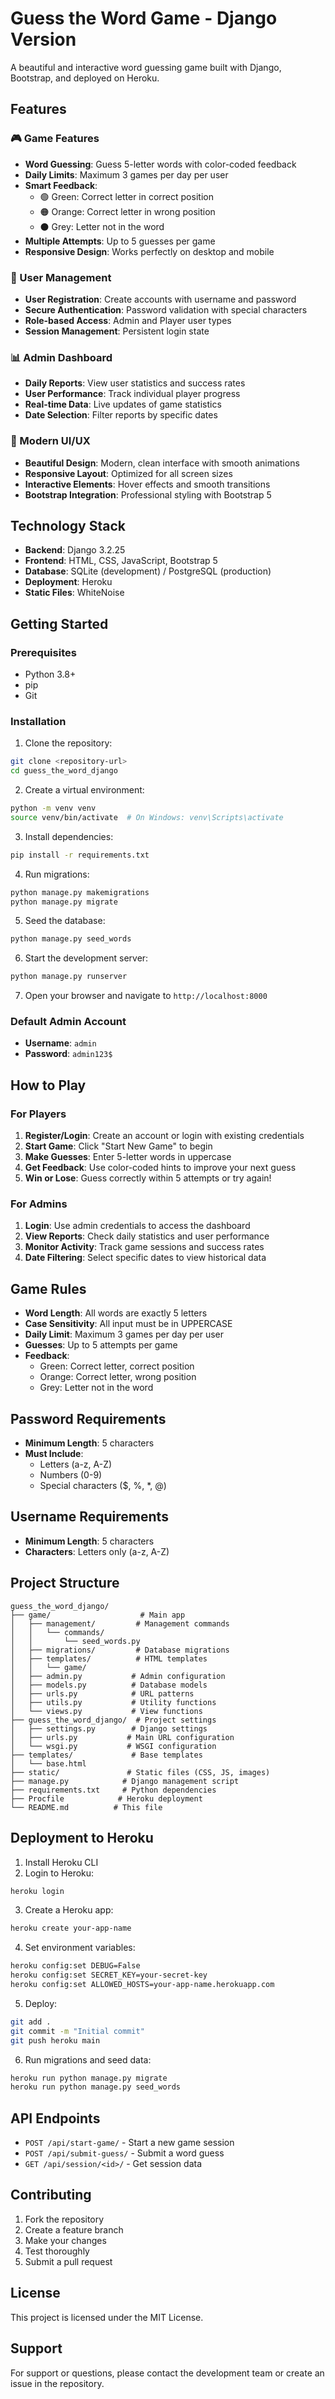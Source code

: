 # Guess the Word Game - Django Version

A beautiful and interactive word guessing game built with Django, Bootstrap, and deployed on Heroku.

## Features

### 🎮 Game Features
- **Word Guessing**: Guess 5-letter words with color-coded feedback
- **Daily Limits**: Maximum 3 games per day per user
- **Smart Feedback**: 
  - 🟢 Green: Correct letter in correct position
  - 🟠 Orange: Correct letter in wrong position
  - ⚫ Grey: Letter not in the word
- **Multiple Attempts**: Up to 5 guesses per game
- **Responsive Design**: Works perfectly on desktop and mobile

### 👥 User Management
- **User Registration**: Create accounts with username and password
- **Secure Authentication**: Password validation with special characters
- **Role-based Access**: Admin and Player user types
- **Session Management**: Persistent login state

### 📊 Admin Dashboard
- **Daily Reports**: View user statistics and success rates
- **User Performance**: Track individual player progress
- **Real-time Data**: Live updates of game statistics
- **Date Selection**: Filter reports by specific dates

### 🎨 Modern UI/UX
- **Beautiful Design**: Modern, clean interface with smooth animations
- **Responsive Layout**: Optimized for all screen sizes
- **Interactive Elements**: Hover effects and smooth transitions
- **Bootstrap Integration**: Professional styling with Bootstrap 5

## Technology Stack

- **Backend**: Django 3.2.25
- **Frontend**: HTML, CSS, JavaScript, Bootstrap 5
- **Database**: SQLite (development) / PostgreSQL (production)
- **Deployment**: Heroku
- **Static Files**: WhiteNoise

## Getting Started

### Prerequisites
- Python 3.8+
- pip
- Git

### Installation

1. Clone the repository:
```bash
git clone <repository-url>
cd guess_the_word_django
```

2. Create a virtual environment:
```bash
python -m venv venv
source venv/bin/activate  # On Windows: venv\Scripts\activate
```

3. Install dependencies:
```bash
pip install -r requirements.txt
```

4. Run migrations:
```bash
python manage.py makemigrations
python manage.py migrate
```

5. Seed the database:
```bash
python manage.py seed_words
```

6. Start the development server:
```bash
python manage.py runserver
```

7. Open your browser and navigate to `http://localhost:8000`

### Default Admin Account
- **Username**: `admin`
- **Password**: `admin123$`

## How to Play

### For Players
1. **Register/Login**: Create an account or login with existing credentials
2. **Start Game**: Click "Start New Game" to begin
3. **Make Guesses**: Enter 5-letter words in uppercase
4. **Get Feedback**: Use color-coded hints to improve your next guess
5. **Win or Lose**: Guess correctly within 5 attempts or try again!

### For Admins
1. **Login**: Use admin credentials to access the dashboard
2. **View Reports**: Check daily statistics and user performance
3. **Monitor Activity**: Track game sessions and success rates
4. **Date Filtering**: Select specific dates to view historical data

## Game Rules

- **Word Length**: All words are exactly 5 letters
- **Case Sensitivity**: All input must be in UPPERCASE
- **Daily Limit**: Maximum 3 games per day per user
- **Guesses**: Up to 5 attempts per game
- **Feedback**: 
  - Green: Correct letter, correct position
  - Orange: Correct letter, wrong position
  - Grey: Letter not in the word

## Password Requirements

- **Minimum Length**: 5 characters
- **Must Include**: 
  - Letters (a-z, A-Z)
  - Numbers (0-9)
  - Special characters ($, %, *, @)

## Username Requirements

- **Minimum Length**: 5 characters
- **Characters**: Letters only (a-z, A-Z)

## Project Structure

```
guess_the_word_django/
├── game/                    # Main app
│   ├── management/         # Management commands
│   │   └── commands/
│   │       └── seed_words.py
│   ├── migrations/         # Database migrations
│   ├── templates/          # HTML templates
│   │   └── game/
│   ├── admin.py           # Admin configuration
│   ├── models.py          # Database models
│   ├── urls.py            # URL patterns
│   ├── utils.py           # Utility functions
│   └── views.py           # View functions
├── guess_the_word_django/  # Project settings
│   ├── settings.py        # Django settings
│   ├── urls.py           # Main URL configuration
│   └── wsgi.py           # WSGI configuration
├── templates/             # Base templates
│   └── base.html
├── static/               # Static files (CSS, JS, images)
├── manage.py            # Django management script
├── requirements.txt     # Python dependencies
├── Procfile            # Heroku deployment
└── README.md          # This file
```

## Deployment to Heroku

1. Install Heroku CLI
2. Login to Heroku:
```bash
heroku login
```

3. Create a Heroku app:
```bash
heroku create your-app-name
```

4. Set environment variables:
```bash
heroku config:set DEBUG=False
heroku config:set SECRET_KEY=your-secret-key
heroku config:set ALLOWED_HOSTS=your-app-name.herokuapp.com
```

5. Deploy:
```bash
git add .
git commit -m "Initial commit"
git push heroku main
```

6. Run migrations and seed data:
```bash
heroku run python manage.py migrate
heroku run python manage.py seed_words
```

## API Endpoints

- `POST /api/start-game/` - Start a new game session
- `POST /api/submit-guess/` - Submit a word guess
- `GET /api/session/<id>/` - Get session data

## Contributing

1. Fork the repository
2. Create a feature branch
3. Make your changes
4. Test thoroughly
5. Submit a pull request

## License

This project is licensed under the MIT License.

## Support

For support or questions, please contact the development team or create an issue in the repository.
